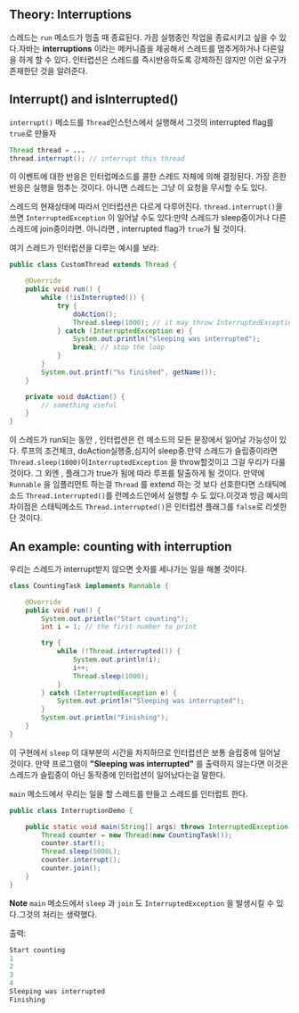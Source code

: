## Theory: Interruptions

스레드는 `run` 메소드가 멈출 때 종료된다. 가끔 실행중인 작업을 종료시키고 싶을 수 있다.자바는 **interruptions** 이라는 메커니즘을 제공해서 스레드를 멈추게하거나 다른일을 하게 할 수 있다. 인터렵션은 스레드를 즉시반응하도록 강제하진 않지만 이런 요구가 존재한단 것을 알려준다.

## Interrupt() and isInterrupted()

 `interrupt()` 메소드를  `Thread`인스턴스에서 실행해서 그것의 interrupted flag를 `true`로 만들자

```java
Thread thread = ...
thread.interrupt(); // interrupt this thread
```

이 이벤트에 대한 반응은 인터럽메소드를 콜한 스레드 자체에 의해 결정된다. 가장 흔한 반응은 실행을 멈추는 것이다. 아니면 스레드는 그냥 이 요청을 무시할 수도 있다.

스레드의 현재상태에 따라서 인터럽션은 다르게 다루어진다. `thread.interrupt()`을 쓰면 `InterruptedException` 이 일어날 수도 있다:만약 스레드가 sleep중이거나 다른스레드에 join중이라면. 아니라면 , interrupted flag가 `true`가 될 것이다.

여기 스레드가 인터럽션을 다루는 예시를 보라:

```java
public class CustomThread extends Thread {

    @Override
    public void run() { 
        while (!isInterrupted()) {  
            try {
                doAction();
                Thread.sleep(1000); // it may throw InterruptedException
            } catch (InterruptedException e) {
                System.out.println("sleeping was interrupted");
                break; // stop the loop
            }
        }
        System.out.printf("%s finished", getName());
    }

    private void doAction() {
        // something useful
    }
}
```

이 스레드가 run되는 동안 , 인터럽션은 런 메소드의 모든 문장에서 일어날 가능성이 있다. 루프의 조건체크, doAction실행중,심지어 sleep중.만약 스레드가 슬립중이라면 `Thread.sleep(1000)`이`InterruptedException` 을 throw할것이고 그걸 우리가 다룰 것이다. 그 외엔 , 플래그가 true가 됨에 따라 루프를 탈출하게 될 것이다.
만약에 `Runnable` 을 임플리먼트 하는걸 `Thread` 를 extend 하는 것 보다 선호한다면 스태틱메소드 `Thread.interrupted()`를 런메소드안에서 실행할 수 도 있다.이것과 방금 예시의 차이점은 스태틱메소드 `Thread.interrupted()`은 인터럽션 플래그를 `false`로 리셋한단 것이다.

## An example: counting with interruption

우리는 스레드가 interrupt받지 않으면 숫자를 세나가는 일을 해볼 것이다.

```java
class CountingTask implements Runnable {

    @Override
    public void run() {
        System.out.println("Start counting");
        int i = 1; // the first number to print

        try {
            while (!Thread.interrupted()) {
                System.out.println(i);
                i++;
                Thread.sleep(1000); 
            }
        } catch (InterruptedException e) {
            System.out.println("Sleeping was interrupted");
        }
        System.out.println("Finishing");
    }
}
```

이 구현에서 `sleep` 이 대부분의 시간을 차지하므로 인터럽션은 보통 슬립중에 일어날 것이다. 만약 프로그램이  **"Sleeping was interrupted"** 를 출력하지 않는다면 이것은 스레드가 슬립중이 아닌 동작중에 인터럽션이 일어났다는걸 말한다.

`main` 메소드에서 우리는 일을 할 스레드를 만들고 스레드를 인터럽트 한다.

```java
public class InterruptionDemo {

    public static void main(String[] args) throws InterruptedException {
        Thread counter = new Thread(new CountingTask());
        counter.start();
        Thread.sleep(5000L);
        counter.interrupt();
        counter.join();
    }
}
```

**Note**  `main` 메소드에서  `sleep` 과 `join` 도 `InterruptedException` 을 발생시킬 수 있다.그것의 처리는 생략했다.

출력:

```java
Start counting
1
2
3
4
Sleeping was interrupted
Finishing
```